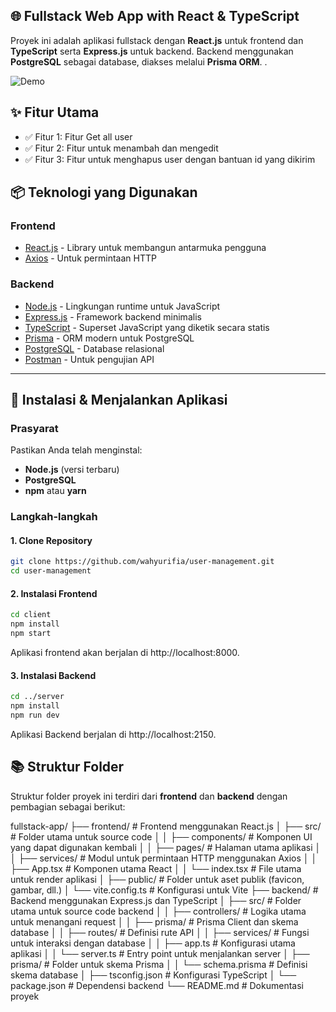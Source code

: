 ## 🌐 Fullstack Web App with React & TypeScript

Proyek ini adalah aplikasi fullstack dengan **React.js** untuk frontend dan **TypeScript** serta **Express.js** untuk backend. Backend menggunakan **PostgreSQL** sebagai database, diakses melalui **Prisma ORM**.
.

![Demo](https://usermanagement-chi.vercel.app/) 

## ✨ Fitur Utama
- ✅ Fitur 1: Fitur Get all user
- ✅ Fitur 2: Fitur untuk menambah dan mengedit
- ✅ Fitur 3: Fitur untuk menghapus user dengan bantuan id yang dikirim

## 📦 Teknologi yang Digunakan
### Frontend
- [React.js](https://reactjs.org/) - Library untuk membangun antarmuka pengguna
- [Axios](https://axios-http.com/) - Untuk permintaan HTTP

### Backend
- [Node.js](https://nodejs.org/) - Lingkungan runtime untuk JavaScript
- [Express.js](https://expressjs.com/) - Framework backend minimalis
- [TypeScript](https://www.typescriptlang.org/) - Superset JavaScript yang diketik secara statis
- [Prisma](https://www.prisma.io/) - ORM modern untuk PostgreSQL
- [PostgreSQL](https://www.postgresql.org/) - Database relasional
- [Postman](https://www.postman.com/) - Untuk pengujian API

---

## 🚀 Instalasi & Menjalankan Aplikasi
### Prasyarat
Pastikan Anda telah menginstal:
- **Node.js** (versi terbaru)
- **PostgreSQL**
- **npm** atau **yarn**

### Langkah-langkah
#### 1. Clone Repository
```bash
git clone https://github.com/wahyurifia/user-management.git
cd user-management
```
#### 2. Instalasi Frontend
```bash
cd client
npm install
npm start
```
Aplikasi frontend akan berjalan di http://localhost:8000.

#### 3. Instalasi Backend
```bash
cd ../server
npm install
npm run dev
```
Aplikasi Backend berjalan di http://localhost:2150.

## 📚 Struktur Folder

Struktur folder proyek ini terdiri dari **frontend** dan **backend** dengan pembagian sebagai berikut:

fullstack-app/ ├── frontend/ # Frontend menggunakan React.js │ ├── src/ # Folder utama untuk source code │ │ ├── components/ # Komponen UI yang dapat digunakan kembali │ │ ├── pages/ # Halaman utama aplikasi │ │ ├── services/ # Modul untuk permintaan HTTP menggunakan Axios │ │ ├── App.tsx # Komponen utama React │ │ └── index.tsx # File utama untuk render aplikasi │ ├── public/ # Folder untuk aset publik (favicon, gambar, dll.) │ └── vite.config.ts # Konfigurasi untuk Vite ├── backend/ # Backend menggunakan Express.js dan TypeScript │ ├── src/ # Folder utama untuk source code backend │ │ ├── controllers/ # Logika utama untuk menangani request │ │ ├── prisma/ # Prisma Client dan skema database │ │ ├── routes/ # Definisi rute API │ │ ├── services/ # Fungsi untuk interaksi dengan database │ │ ├── app.ts # Konfigurasi utama aplikasi │ │ └── server.ts # Entry point untuk menjalankan server │ ├── prisma/ # Folder untuk skema Prisma │ │ └── schema.prisma # Definisi skema database │ ├── tsconfig.json # Konfigurasi TypeScript │ └── package.json # Dependensi backend └── README.md # Dokumentasi proyek


